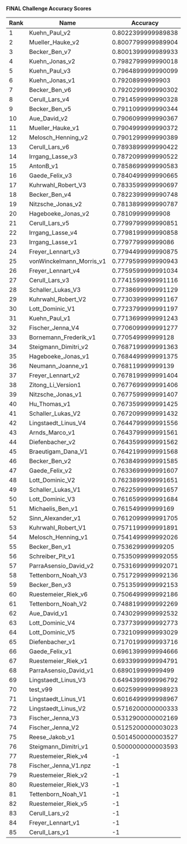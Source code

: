**FINAL Challenge Accuracy Scores**



|Rank|Name|Accuracy|
|----|-----|---|
|1|Kuehn_Paul_v2|0.8022399999989838|
|2|Mueller_Hauke_v2|0.8007799999989904|
|3|Becker_Ben_v7|0.8001399999989933|
|4|Kuehn_Jonas_v2|0.7982799999990018|
|5|Kuehn_Paul_v3|0.7964899999990099|
|6|Kuehn_Jonas_v1|0.79208999999903|
|7|Becker_Ben_v6|0.7920299999990302|
|8|Cerull_Lars_v4|0.7914599999990328|
|9|Becker_Ben_v5|0.7911099999990344|
|10|Aue_David_v2|0.7906099999990367|
|11|Mueller_Hauke_v1|0.7904999999990372|
|12|Melosch_Henning_v2|0.7901299999990389|
|13|Cerull_Lars_v6|0.7893899999990422|
|14|Irrgang_Lasse_v3|0.7872099999990522|
|15|AntonB_v1|0.7858699999990583|
|16|Gaede_Felix_v3|0.7840499999990665|
|17|Kuhrwahl_Robert_V3|0.7833599999990697|
|18|Becker_Ben_v4|0.7822399999990748|
|19|Nitzsche_Jonas_v2|0.7813899999990787|
|20|Hageboeke_Jonas_v2|0.78109999999908|
|21|Cerull_Lars_v5|0.7799799999990851|
|22|Irrgang_Lasse_v4|0.7798199999990858|
|23|Irrgang_Lasse_v1|0.779779999999086|
|24|Freyer_Lennart_v3|0.7794499999990875|
|25|vonWinckelmann_Morris_v1|0.7779599999990943|
|26|Freyer_Lennart_v4|0.7759599999991034|
|27|Cerull_Lars_v3|0.7741599999991116|
|28|Schaller_Lukas_V3|0.7738699999991129|
|29|Kuhrwahl_Robert_V2|0.7730399999991167|
|30|Lott_Dominic_V1|0.7723799999991197|
|31|Kuehn_Paul_v1|0.7713699999991243|
|32|Fischer_Jenna_V4|0.7706099999991277|
|33|Bornemann_Frederik_v1|0.770549999999128|
|34|Steigmann_Dimitri_v2|0.7687199999991363|
|35|Hageboeke_Jonas_v1|0.7684499999991375|
|36|Neumann_Joanne_v1|0.768119999999139|
|37|Freyer_Lennart_v2|0.7678199999991404|
|38|Zitong_Li_Version1|0.7677699999991406|
|39|Nitzsche_Jonas_v1|0.7677599999991407|
|40|Hu_Thomas_v1|0.7673599999991425|
|41|Schaller_Lukas_V2|0.7672099999991432|
|42|Lingstaedt_Linus_V4|0.7644799999991556|
|43|Arnds_Marco_v1|0.7643799999991561|
|44|Diefenbacher_v2|0.7643599999991562|
|45|Braeutigam_Dana_V1|0.7642199999991568|
|46|Becker_Ben_v2|0.7638499999991585|
|47|Gaede_Felix_v2|0.7633699999991607|
|48|Lott_Dominic_V2|0.7623899999991651|
|49|Schaller_Lukas_V1|0.7622599999991657|
|50|Lott_Dominic_V3|0.7616599999991684|
|51|Michaelis_Ben_v1|0.761549999999169|
|52|Sinn_Alexander_v1|0.7612099999991705|
|53|Kuhrwahl_Robert_V1|0.7571199999991891|
|54|Melosch_Henning_v1|0.7541499999992026|
|55|Becker_Ben_v1|0.753629999999205|
|56|Schreiber_Pit_v1|0.7535099999992055|
|57|ParraAsensio_David_v2|0.7531699999992071|
|58|Tettenborn_Noah_V3|0.7517299999992136|
|59|Becker_Ben_v3|0.7513599999992153|
|60|Ruestemeier_Riek_v6|0.7506499999992186|
|61|Tettenborn_Noah_V2|0.7488199999992269|
|62|Aue_David_v1|0.7430299999992532|
|63|Lott_Dominic_V4|0.7377399999992773|
|64|Lott_Dominic_V5|0.7321099999993029|
|65|Diefenbacher_v1|0.7170199999993716|
|66|Gaede_Felix_v1|0.6961399999994666|
|67|Ruestemeier_Riek_v1|0.6933999999994791|
|68|ParraAsensio_David_v1|0.689019999999499|
|69|Lingstaedt_Linus_V3|0.6494399999996792|
|70|test_v99|0.6025999999998923|
|71|Lingstaedt_Linus_V1|0.6016499999998967|
|72|Lingstaedt_Linus_V2|0.5716200000000333|
|73|Fischer_Jenna_V3|0.5312900000002169|
|74|Fischer_Jenna_V2|0.5125200000003023|
|75|Reese_Jakob_v1|0.5014500000003527|
|76|Steigmann_Dimitri_v1|0.5000000000003593|
|77|Ruestemeier_Riek_v4|-1|
|78|Fischer_Jenna_V1.npz|-1|
|79|Ruestemeier_Riek_v2|-1|
|80|Ruestemeier_Riek_V3|-1|
|81|Tettenborn_Noah_V1|-1|
|82|Ruestemeier_Riek_v5|-1|
|83|Cerull_Lars_v2|-1|
|84|Freyer_Lennart_v1|-1|
|85|Cerull_Lars_v1|-1|
